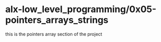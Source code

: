 # alx-low_level_programming/0x05-pointers_arrays_strings
this is the pointers array section of the project